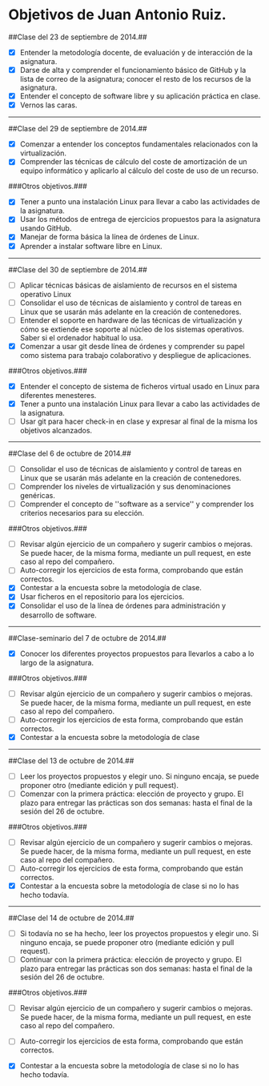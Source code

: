 Objetivos de Juan Antonio Ruiz.
================================

##Clase del 23 de septiembre de 2014.##

* [X] Entender la metodología docente, de evaluación y de interacción de la asignatura.
* [X] Darse de alta y comprender el funcionamiento básico de GitHub y la lista de correo de la asignatura; conocer el resto de los recursos de la asignatura.
* [X] Entender el concepto de software libre y su aplicación práctica en clase.
* [X] Vernos las caras.

* * *

##Clase del 29 de septiembre de 2014.##

* [X] Comenzar a entender los conceptos fundamentales relacionados con la virtualización.
* [X] Comprender las técnicas de cálculo del coste de amortización de un equipo informático y aplicarlo al cálculo del coste de uso de un recurso.

###Otros objetivos.###

* [X] Tener a punto una instalación Linux para llevar a cabo las actividades de la asignatura.
* [X] Usar los métodos de entrega de ejercicios propuestos para la asignatura usando GitHub.
* [X] Manejar de forma básica la línea de órdenes de Linux.
* [X] Aprender a instalar software libre en Linux.

* * *

##Clase del 30 de septiembre de 2014.##

* [ ] Aplicar técnicas básicas de aislamiento de recursos en el sistema operativo Linux
* [ ] Consolidar el uso de técnicas de aislamiento y control de tareas en Linux que se usarán más adelante en la creación de contenedores.
* [ ] Entender el soporte en hardware de las técnicas de virtualización y cómo se extiende ese soporte al núcleo de los sistemas operativos. Saber si el ordenador habitual lo usa.
* [X] Comenzar a usar git desde línea de órdenes y comprender su papel como sistema para trabajo colaborativo y despliegue de aplicaciones.

###Otros objetivos.###

* [X] Entender el concepto de sistema de ficheros virtual usado en Linux para diferentes menesteres.
* [X] Tener a punto una instalación Linux para llevar a cabo las actividades de la asignatura.
* [ ] Usar git para hacer check-in en clase y expresar al final de la misma los objetivos alcanzados.

* * *

##Clase del 6 de octubre de 2014.##

* [ ] Consolidar el uso de técnicas de aislamiento y control de tareas en Linux que se usarán más adelante en la creación de contenedores.
* [ ] Comprender los niveles de virtualización y sus denominaciones genéricas.
* [ ] Comprender el concepto de ''software as a service'' y comprender los criterios necesarios para su elección.

###Otros objetivos.###

* [ ] Revisar algún ejercicio de un compañero y sugerir cambios o mejoras. Se puede hacer, de la misma forma, mediante un pull request, en este caso al repo del compañero.
* [ ] Auto-corregir los ejercicios de esta forma, comprobando que están correctos.
* [X] Contestar a la encuesta sobre la metodología de clase.
* [X] Usar ficheros en el repositorio para los ejercicios.
* [X] Consolidar el uso de la línea de órdenes para administración y desarrollo de software.

* * *

##Clase-seminario del 7 de octubre de 2014.##

* [X] Conocer los diferentes proyectos propuestos para llevarlos a cabo a lo largo de la asignatura.

###Otros objetivos.###

* [ ] Revisar algún ejercicio de un compañero y sugerir cambios o mejoras. Se puede hacer, de la misma forma, mediante un pull request, en este caso al repo del compañero.
* [ ] Auto-corregir los ejercicios de esta forma, comprobando que están correctos.
* [X] Contestar a la encuesta sobre la metodología de clase

* * *

##Clase del 13 de octubre de 2014.##

* [ ] Leer los proyectos propuestos y elegir uno. Si ninguno encaja, se puede proponer otro (mediante edición y pull request). 
* [ ] Comenzar con la primera práctica: elección de proyecto y grupo. El plazo para entregar las prácticas son dos semanas: hasta el final de la sesión del 26 de octubre. 

###Otros objetivos.###

* [ ] Revisar algún ejercicio de un compañero y sugerir cambios o mejoras. Se puede hacer, de la misma forma, mediante un pull request, en este caso al repo del compañero.
* [ ] Auto-corregir los ejercicios de esta forma, comprobando que están correctos.
* [X] Contestar a la encuesta sobre la metodología de clase si no lo has hecho todavía.

* * * 

##Clase del 14 de octubre de 2014.##

* [ ] Si todavía no se ha hecho, leer los proyectos propuestos y elegir uno. Si ninguno encaja, se puede proponer otro (mediante edición y pull request). 
* [ ] Continuar con la primera práctica: elección de proyecto y grupo. El plazo para entregar las prácticas son dos semanas: hasta el final de la sesión del 26 de octubre. 

###Otros objetivos.###

* [ ] Revisar algún ejercicio de un compañero y sugerir cambios o mejoras. Se puede hacer, de la misma forma, mediante un pull request, en este caso al repo del compañero.
* [ ] Auto-corregir los ejercicios de esta forma, comprobando que están correctos.
* [X] Contestar a la encuesta sobre la metodología de clase si no lo has hecho todavía.






